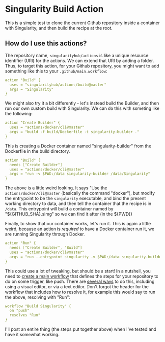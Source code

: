 # Singularity Build Action

This is a simple test to clone the current Github repository inside a container
with Singularity, and then build the recipe at the root.

## How do I use this actions?

The repository name, `singularityhub/actions` is like a unique resource identifier (URI)
for the actions. We can extend that URI by adding a folder. Thus, to target this action,
for your Github repository, you might want to add something like this to your
`.github/main.workflow`:

```yml
action "Build" {
  uses = "singularityhub/actions/build@master"
  args = "Singularity"
}
```

We might also try it a bit differently - let's instead build the Builder,
and then run our own custom build with Singularity.
We can do this with someting like the following:

```yml
action "Create Builder" {
  uses = "actions/docker/cli@master"
  args = "build -f build/Dockerfile -t singularity-builder ."
}
```

This is creating a Docker container named "singularity-builder" from the Dockerfile in
the build directory.

```yml
action "Build" {
  needs ["Create Builder"]
  uses = "actions/docker/cli@master"
  args = "run -v $PWD:/data singularity-builder /data/Singularity"
}
```

The above is a little weird looking. It says "Use the `actions/docker/cli@master` 
(basically the command "docker"), but modify the entrypoint to be the `singularity`
executable, and bind the present working directory to data, and then tell the
container that the recipe is in `/data`. This entrypoint will build a container
named by "${GITHUB_SHA}.simg" so we can find it after (in the ${PWD})

Finally, to show that our container works, let's run it. This is again a little
weird, because an action is *required* to have a Docker container run it, we
are running Singularity through Docker.

```yml
action "Run" {
  needs ["Create Builder", "Build"]
  uses = "actions/docker/cli@master"
  args = "run --entrypoint singularity -v $PWD:/data singularity-builder run /data/${GITHUB_SHA}.simg"
}
```

This could use a lot of tweaking, but should be a start! In a nutshell, 
you need to [create a main workflow](https://developer.github.com/actions/creating-workflows/) 
that defines the steps for your repository to do on some trigger, like push. There 
are [several ways](https://help.github.com/articles/creating-a-workflow-with-github-actions/) to
do this, including using a visual editor, or via a text editor. Don't forgot the header
for the workflow that includes how to resolve it, for example this would say to run 
the above, resolving with "Run":

```yml
workflow "Build Singularity" {
  on "push"
  resolves "Run"
}
```

I'll post an entire thing (the steps put together above) when I've tested and
have it somewhat working.
